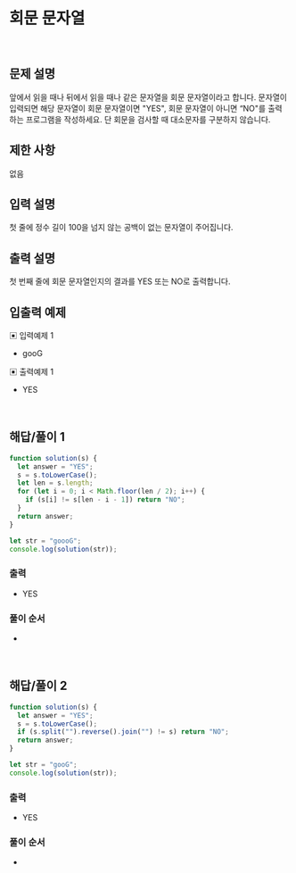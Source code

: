 # 회문 문자열

</br>

## 문제 설명

앞에서 읽을 때나 뒤에서 읽을 때나 같은 문자열을 회문 문자열이라고 합니다.
문자열이 입력되면 해당 문자열이 회문 문자열이면 "YES", 회문 문자열이 아니면 “NO"를 출력 하는 프로그램을 작성하세요.
단 회문을 검사할 때 대소문자를 구분하지 않습니다.

## 제한 사항

없음

## 입력 설명

첫 줄에 정수 길이 100을 넘지 않는 공백이 없는 문자열이 주어집니다.

## 출력 설명

첫 번째 줄에 회문 문자열인지의 결과를 YES 또는 NO로 출력합니다.

## 입출력 예제

▣ 입력예제 1

- gooG

▣ 출력예제 1

- YES

</br>

## 해답/풀이 1

```js
function solution(s) {
  let answer = "YES";
  s = s.toLowerCase();
  let len = s.length;
  for (let i = 0; i < Math.floor(len / 2); i++) {
    if (s[i] != s[len - i - 1]) return "NO";
  }
  return answer;
}

let str = "goooG";
console.log(solution(str));
```

### 출력

- YES

### 풀이 순서

-

</br>

## 해답/풀이 2

```js
function solution(s) {
  let answer = "YES";
  s = s.toLowerCase();
  if (s.split("").reverse().join("") != s) return "NO";
  return answer;
}

let str = "gooG";
console.log(solution(str));
```

### 출력

- YES

### 풀이 순서

-

</br>
